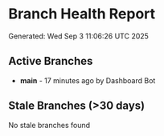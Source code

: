 # Branch Health Report
Generated: Wed Sep  3 11:06:26 UTC 2025

## Active Branches
- **main** - 17 minutes ago by Dashboard Bot

## Stale Branches (>30 days)
No stale branches found
